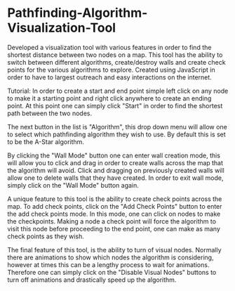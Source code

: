 # Pathfinding-Algorithm-Visualization-Tool
Developed a visualization tool with various features in order to find the shortest distance between two nodes on a map.
This tool has the ability to switch between different algorithms, create/destroy walls and create check points for the various algorithms to explore.
Created using JavaScript in order to have to largest outreach and easy interactions on the internet.

Tutorial:
In order to create a start and end point simple left click on any node to make it a starting point and right click anywhere to create an ending point.
At this point one can simply click "Start" in order to find the shortest path between the two nodes.

The next button in the list is "Algorithm", this drop down menu will allow one to select which pathfinding algorithm they wish to use. By default this is set to be the A-Star algorithm.‍ 

By clicking the "Wall Mode" button one can enter wall creation mode, this will allow you to click and drag in order to create walls across the map that the algorithm will avoid.
Click and dragging on previously created walls will allow one to delete walls that they have created. In order to exit wall mode, simply click on the "Wall Mode" button again.

A unique feature to this tool is the ability to create check points across the map. To add check points, click on the "Add Check Points" button to enter the add check points mode. 
In this mode, one can click on nodes to make the checkpoints. Making a node a check point will force the algorithm to visit this node before proceeding to the end point,
one can make as many check points as they wish.

The final feature of this tool, is the ability to turn of visual nodes. Normally there are animations to show which nodes the algorithm is considering, 
however at times this can be a lengthy process to wait for animations. Therefore one can simply click on the "Disable Visual Nodes" buttons to turn off animations
and drastically speed up the algorithm.
